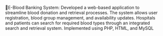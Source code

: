 E-Blood Banking System: 
Developed a web-based application to streamline blood donation and retrieval processes.
The system allows user registration, blood group management, and availability updates.
Hospitals and patients can search for required blood types through an integrated search and retrieval system.
Implemented using PHP, HTML, and MySQL
